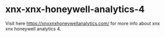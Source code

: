# xnx-xnx-honeywell-analytics-4
Visit here https://xnxxnxhoneywellanalytics.com/ for more info about xnx xnx honeywell analytics 4.

